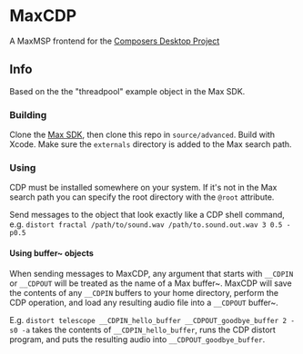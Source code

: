 # MaxCDP
A MaxMSP frontend for the [Composers Desktop Project](http://www.unstablesound.net/cdp.html)

## Info
Based on the the "threadpool" example object in the Max SDK.

### Building 
Clone the [Max SDK](https://github.com/Cycling74/max-sdk), then clone this repo in `source/advanced`. Build with Xcode. Make sure the `externals` directory is added to the Max search path.

### Using
CDP must be installed somewhere on your system. If it's not in the Max search path you can specify the root directory with the `@root` attribute.

Send messages to the object that look exactly like a CDP shell command, e.g. `distort fractal /path/to/sound.wav /path/to.sound.out.wav 3 0.5 -p0.5`

#### Using buffer~ objects
When sending messages to MaxCDP, any argument that starts with `__CDPIN` or `__CDPOUT` will be treated as the name of a Max buffer~. MaxCDP will save the contents of any `__CDPIN` buffers to your home directory, perform the CDP operation, and load any resulting audio file into a `__CDPOUT` buffer~.

E.g. `distort telescope __CDPIN_hello_buffer __CDPOUT_goodbye_buffer 2 -s0 -a` takes the contents of `__CDPIN_hello_buffer`, runs the CDP distort program, and puts the resulting audio into `__CDPOUT_goodbye_buffer`.